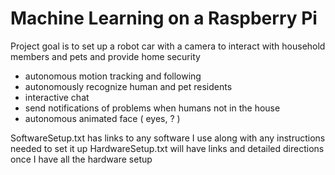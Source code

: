 # Machine Learning on a Raspberry Pi

Project goal is to set up a robot car with a camera to interact with household members and pets and provide home security

- autonomous motion tracking and following
- autonomously recognize human and pet residents
- interactive chat
- send notifications of problems when humans not in the house
- autonomous animated face ( eyes, ? ) 


SoftwareSetup.txt has links to any software I use along with any instructions needed to set it up
HardwareSetup.txt will have links and detailed directions once I have all the hardware setup

